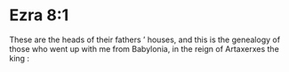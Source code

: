 # Ezra 8:1

These are the heads of their fathers ’ houses, and this is the genealogy of those who went up with me from Babylonia, in the reign of Artaxerxes the king :
